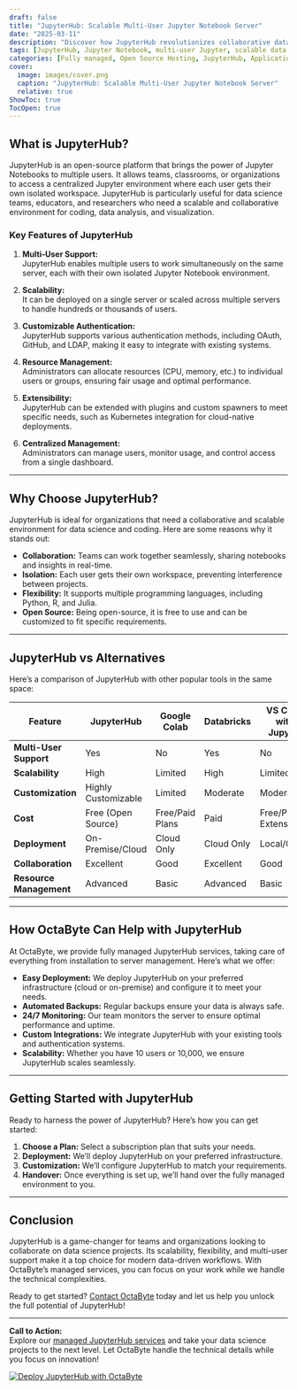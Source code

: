 ```yaml
---
draft: false
title: "JupyterHub: Scalable Multi-User Jupyter Notebook Server"
date: "2025-03-11"
description: "Discover how JupyterHub revolutionizes collaborative data science by providing a scalable, multi-user Jupyter Notebook environment. Learn about its features, benefits, and how it compares to other tools in the market."
tags: [JupyterHub, Jupyter Notebook, multi-user Jupyter, scalable data science, JupyterHub vs alternatives, managed JupyterHub, open-source data science tools, collaborative coding, OctaByte managed services]
categories: [Fully managed, Open Source Hosting, JupyterHub, Applications, Ai Gpu]
cover:
  image: images/cover.png
  caption: "JupyterHub: Scalable Multi-User Jupyter Notebook Server"
  relative: true
ShowToc: true
TocOpen: true
---
```



## What is JupyterHub?

JupyterHub is an open-source platform that brings the power of Jupyter Notebooks to multiple users. It allows teams, classrooms, or organizations to access a centralized Jupyter environment where each user gets their own isolated workspace. JupyterHub is particularly useful for data science teams, educators, and researchers who need a scalable and collaborative environment for coding, data analysis, and visualization.

### Key Features of JupyterHub

1. **Multi-User Support:**  
   JupyterHub enables multiple users to work simultaneously on the same server, each with their own isolated Jupyter Notebook environment.

2. **Scalability:**  
   It can be deployed on a single server or scaled across multiple servers to handle hundreds or thousands of users.

3. **Customizable Authentication:**  
   JupyterHub supports various authentication methods, including OAuth, GitHub, and LDAP, making it easy to integrate with existing systems.

4. **Resource Management:**  
   Administrators can allocate resources (CPU, memory, etc.) to individual users or groups, ensuring fair usage and optimal performance.

5. **Extensibility:**  
   JupyterHub can be extended with plugins and custom spawners to meet specific needs, such as Kubernetes integration for cloud-native deployments.

6. **Centralized Management:**  
   Administrators can manage users, monitor usage, and control access from a single dashboard.

---

## Why Choose JupyterHub?

JupyterHub is ideal for organizations that need a collaborative and scalable environment for data science and coding. Here are some reasons why it stands out:

- **Collaboration:** Teams can work together seamlessly, sharing notebooks and insights in real-time.
- **Isolation:** Each user gets their own workspace, preventing interference between projects.
- **Flexibility:** It supports multiple programming languages, including Python, R, and Julia.
- **Open Source:** Being open-source, it is free to use and can be customized to fit specific requirements.

---

## JupyterHub vs Alternatives

Here’s a comparison of JupyterHub with other popular tools in the same space:

| Feature                | JupyterHub               | Google Colab             | Databricks               | VS Code with Jupyter     |
|------------------------|--------------------------|--------------------------|--------------------------|--------------------------|
| **Multi-User Support** | Yes                      | No                       | Yes                      | No                       |
| **Scalability**        | High                     | Limited                  | High                     | Limited                  |
| **Customization**      | Highly Customizable      | Limited                  | Moderate                 | Moderate                 |
| **Cost**               | Free (Open Source)       | Free/Paid Plans          | Paid                     | Free/Paid Extensions     |
| **Deployment**         | On-Premise/Cloud         | Cloud Only               | Cloud Only               | Local/Cloud              |
| **Collaboration**      | Excellent                | Good                     | Excellent                | Good                     |
| **Resource Management**| Advanced                 | Basic                    | Advanced                 | Basic                    |

---

## How OctaByte Can Help with JupyterHub

At OctaByte, we provide fully managed JupyterHub services, taking care of everything from installation to server management. Here’s what we offer:

- **Easy Deployment:** We deploy JupyterHub on your preferred infrastructure (cloud or on-premise) and configure it to meet your needs.
- **Automated Backups:** Regular backups ensure your data is always safe.
- **24/7 Monitoring:** Our team monitors the server to ensure optimal performance and uptime.
- **Custom Integrations:** We integrate JupyterHub with your existing tools and authentication systems.
- **Scalability:** Whether you have 10 users or 10,000, we ensure JupyterHub scales seamlessly.

---

## Getting Started with JupyterHub

Ready to harness the power of JupyterHub? Here’s how you can get started:

1. **Choose a Plan:** Select a subscription plan that suits your needs.
2. **Deployment:** We’ll deploy JupyterHub on your preferred infrastructure.
3. **Customization:** We’ll configure JupyterHub to match your requirements.
4. **Handover:** Once everything is set up, we’ll hand over the fully managed environment to you.

---

## Conclusion

JupyterHub is a game-changer for teams and organizations looking to collaborate on data science projects. Its scalability, flexibility, and multi-user support make it a top choice for modern data-driven workflows. With OctaByte’s managed services, you can focus on your work while we handle the technical complexities.

Ready to get started? [Contact OctaByte](https://octabyte.io) today and let us help you unlock the full potential of JupyterHub!

---

**Call to Action:**  
Explore our [managed JupyterHub services](https://octabyte.io) and take your data science projects to the next level. Let OctaByte handle the technical details while you focus on innovation!

[![Deploy JupyterHub with OctaByte](/images/deploy-on-octabyte.png)](https://octabyte.io/fully-managed-open-source-services/applications/ai-gpu/jupyterhub)